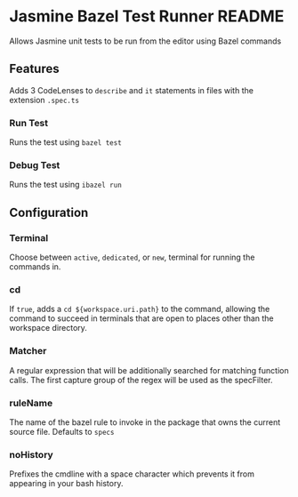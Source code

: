 # Jasmine Bazel Test Runner README
Allows Jasmine unit tests to be run from the editor using Bazel commands

## Features
Adds 3 CodeLenses to `describe` and `it` statements in files with the extension `.spec.ts`

### Run Test
Runs the test using `bazel test`

### Debug Test
Runs the test using `ibazel run`

## Configuration

### Terminal
Choose between `active`, `dedicated`, or `new`, terminal for running the commands in.

### cd
If `true`, adds a `cd ${workspace.uri.path}` to the command, allowing the command to succeed in terminals that are open to places other than the workspace directory.

### Matcher
A regular expression that will be additionally searched for matching function calls.
The first capture group of the regex will be used as the specFilter.

### ruleName
The name of the bazel rule to invoke in the package that owns the current source file.
Defaults to `specs`

### noHistory
Prefixes the cmdline with a space character which prevents it from appearing in your bash history.